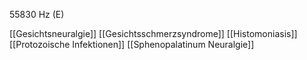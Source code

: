 55830 Hz (E)

[[Gesichtsneuralgie]]
[[Gesichtsschmerzsyndrome]]
[[Histomoniasis]]
[[Protozoische Infektionen]]
[[Sphenopalatinum Neuralgie]]